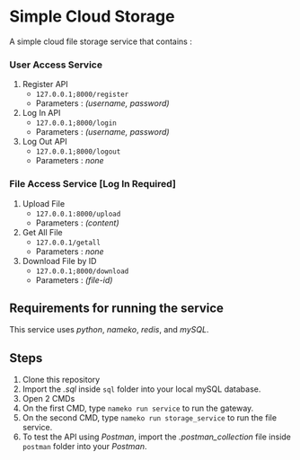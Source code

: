 # Simple Cloud Storage
A simple cloud file storage service that contains :

### User Access Service
  1. Register API
     - `127.0.0.1;8000/register`
     - Parameters : *(username, password)*
  2. Log In API
     - `127.0.0.1;8000/login`
     - Parameters : *(username, password)*
  3. Log Out API
     - `127.0.0.1;8000/logout` 
     - Parameters : *none*
      
### File Access Service [Log In Required]
  1. Upload File 
     - `127.0.0.1:8000/upload` 
     - Parameters : *(content)*
  2. Get All File 
     - `127.0.0.1/getall`
     - Parameters : *none*
  3. Download File by ID 
     - `127.0.0.1;8000/download`
     - Parameters : *(file-id)*

## Requirements for running the service
  This service uses *python*, *nameko*, *redis*, and *mySQL*.
  
## Steps
  1. Clone this repository
  2. Import the *.sql* inside `sql` folder into your local mySQL database.
  3. Open 2 CMDs
  4. On the first CMD, type `nameko run service` to run the gateway.
  5. On the second CMD, type `nameko run storage_service` to run the file service.
  6. To test the API using *Postman*, import the *.postman_collection* file inside `postman` folder into your *Postman*.
